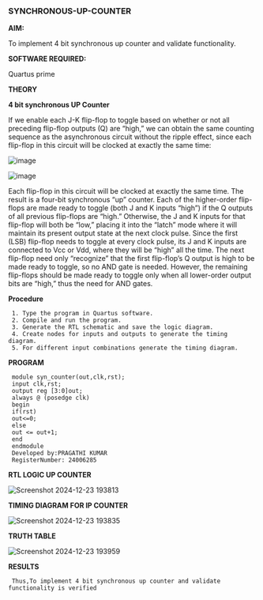 ### SYNCHRONOUS-UP-COUNTER

**AIM:**

To implement 4 bit synchronous up counter and validate functionality.

**SOFTWARE REQUIRED:**

Quartus prime

**THEORY**

**4 bit synchronous UP Counter**

If we enable each J-K flip-flop to toggle based on whether or not all preceding flip-flop outputs (Q) are “high,” we can obtain the same counting sequence as the asynchronous circuit without the ripple effect, since each flip-flop in this circuit will be clocked at exactly the same time:

![image](https://github.com/naavaneetha/SYNCHRONOUS-UP-COUNTER/assets/154305477/d5db3fa0-e413-404c-b80e-b2f39d82e7e8)


![image](https://github.com/naavaneetha/SYNCHRONOUS-UP-COUNTER/assets/154305477/52cb61eb-d04b-442d-810c-31185a68410b)

Each flip-flop in this circuit will be clocked at exactly the same time.
The result is a four-bit synchronous “up” counter. Each of the higher-order flip-flops are made ready to toggle (both J and K inputs “high”) if the Q outputs of all previous flip-flops are “high.”
Otherwise, the J and K inputs for that flip-flop will both be “low,” placing it into the “latch” mode where it will maintain its present output state at the next clock pulse.
Since the first (LSB) flip-flop needs to toggle at every clock pulse, its J and K inputs are connected to Vcc or Vdd, where they will be “high” all the time.
The next flip-flop need only “recognize” that the first flip-flop’s Q output is high to be made ready to toggle, so no AND gate is needed.
However, the remaining flip-flops should be made ready to toggle only when all lower-order output bits are “high,” thus the need for AND gates.

**Procedure**
```
 1. Type the program in Quartus software.
 2. Compile and run the program.
 3. Generate the RTL schematic and save the logic diagram.
 4. Create nodes for inputs and outputs to generate the timing diagram.
 5. For different input combinations generate the timing diagram.
```

**PROGRAM**
```
 module syn_counter(out,clk,rst);
 input clk,rst;
 output reg [3:0]out;
 always @ (posedge clk)
 begin
 if(rst)
 out<=0;
 else
 out <= out+1;
 end
 endmodule
 Developed by:PRAGATHI KUMAR
 RegisterNumber: 24006285
```

**RTL LOGIC UP COUNTER**

![Screenshot 2024-12-23 193813](https://github.com/user-attachments/assets/f7575962-1377-4f26-a1c9-1c435e97398b)


**TIMING DIAGRAM FOR IP COUNTER**

![Screenshot 2024-12-23 193835](https://github.com/user-attachments/assets/41d13cb7-42a9-4a8f-a87f-7a06fc910877)



**TRUTH TABLE**

![Screenshot 2024-12-23 193959](https://github.com/user-attachments/assets/f4906818-23a1-4adf-b7e5-57f4d90848a0)


**RESULTS**
```
 Thus,To implement 4 bit synchronous up counter and validate functionality is verified
```
